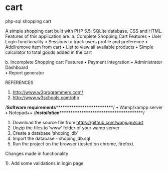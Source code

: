 # cart
php-sql shopping cart

A simple shopping cart built with PHP 5.5, SQLite database, CSS and HTML. Features of this application are:
a.	Complete Shopping Cart Features
•	User Login functionality
•	Sessions to track users profile and preference
•	Add/remove item from cart 
•	List to view all available products
•	Simple calculator to total goods added in the cart

b.	Incomplete Shopping cart Features
•	Payment integration
•	Administrator Dashboard  
•	Report generator

REFERENCES
1.	http://www.w3programmers.com/
2.	http://www.w3schools.com/php

/****************Software requirements******************************************/
•	Wamp/xampp server
•	Notepad++
/***************Installation*****************************************************/


1.	Download the source file from https://github.com/wanjugu/cart
2.	Unzip the files to ‘www’ folder of your wamp server
3.	Create a database ‘shoping_db’
4.	Import the database - shoping_db.sql
5.	Run the project on the browser (tested on chrome, firefox).



Changes made in functionality

1). Add some validations in login page
